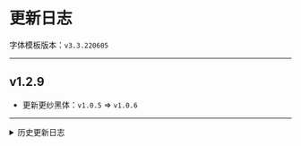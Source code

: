 # 更新日志

字体模板版本：```v3.3.220605```

---

## v1.2.9

- 更新更纱黑体：```v1.0.5``` => ```v1.0.6```

---

<details><summary>历史更新日志</summary>

## v1.2.8

- 更新更纱黑体：```v1.0.4``` => ```v1.0.5```

## v1.2.7

- 更新更纱黑体：```v1.0.3``` => ```v1.0.4```

## v1.2.6

- 更新更纱黑体：```v1.0.2``` => ```v1.0.3```

## v1.2.5

- 更新更纱黑体：```v1.0.0``` => ```v1.0.2```
- 使用 Unhinted 版字体

## v1.2.4

- 更新更纱黑体：```v1.0.0-beta.2``` => ```v1.0.0```

## v1.2.3

- 更新更纱黑体：```v1.0.0-beta.1``` => ```v1.0.0-beta.2```

## v1.2.2

- 更新更纱黑体：```v1.0.0-alpha.2``` => ```v1.0.0-beta.1```

## v1.2.1

- 修复脚本 typo

## v1.2.0

- 更新更纱黑体：```v0.42.6``` => ```v1.0.0-alpha.2```

## v1.1.17

- 更新更纱黑体：```v0.42.5``` => ```v0.42.6```

## v1.1.16

- 更新更纱黑体：```v0.42.3``` => ```v0.42.5```

## v1.1.15

- 更新更纱黑体：```v0.42.0``` => ```v0.42.3```

## v1.1.14

- 更新更纱黑体：```v0.41.10``` => ```v0.42.0```

## v1.1.13

- 更新更纱黑体：```v0.41.8``` => ```v0.41.10```

## v1.1.12

- 修复

## v1.1.11

- 更新更纱黑体：```v0.41.7``` => ```v0.41.8```

## v1.1.10

- 更新更纱黑体：```v0.41.5``` => ```v0.41.7```

## v1.1.9

- 更新更纱黑体：```v0.41.4``` => ```v0.41.5```

## v1.1.8

- 更新更纱黑体：```v0.41.3``` => ```v0.41.4```

## v1.1.7

- 更新更纱黑体：```v0.41.2``` => ```v0.41.3```

## v1.1.6

- 更新更纱黑体：```v0.41.0``` => ```v0.41.2```

## v1.1.5

- 更新更纱黑体：```v0.40.7``` => ```v0.41.0```

## v1.1.4

- 更新更纱黑体：```v0.40.6``` => ```v0.40.7```

## v1.1.3

- 更新更纱黑体：```v0.40.5``` => ```v0.40.6```

## v1.1.2

- 更新更纱黑体：```v0.40.4``` => ```v0.40.5```

## v1.1.1

- 更新更纱黑体：```v0.40.3``` => ```v0.40.4```

## v1.1.0

- 更新更纱黑体：```v0.40.2``` => ```v0.40.3```

## v1.0.9

- 更新更纱黑体：```v0.40.1``` => ```v0.40.2```

## v1.0.8

- 更新更纱黑体：```v0.40.0``` => ```v0.40.1```

## v1.0.7

- 更新更纱黑体：```v0.39.0``` => ```v0.40.0```

## v1.0.6

- 更新更纱黑体：```v0.38.0``` => ```v0.39.0```

## v1.0.5

- 替换字体，使英文引号不在以等宽显示

## v1.0.4

- 修复脚本错误导致的不生效问题

## v1.0.3

- 移除好像没什么用的斜体

## v1.0.2

- 修复脚本构建 bug （大概）

## v1.0.1

- 初次发布。

</details>
